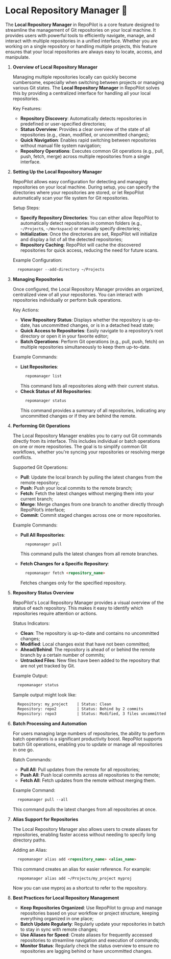 # Local Repository Manager 📂

The **Local Repository Manager** in RepoPilot is a core feature designed to streamline the management of Git repositories on your local machine. 
It provides users with powerful tools to efficiently navigate, manage, and interact with multiple repositories in a unified interface. 
Whether you are working on a single repository or handling multiple projects, this feature ensures that your local repositories are always easy to locate, access, and manipulate.

1. **Overview of Local Repository Manager**
  
    Managing multiple repositories locally can quickly become cumbersome, especially when switching between projects or managing various Git states. 
    The **Local Repository Manager** in RepoPilot solves this by providing a centralized interface for handling all your local repositories.
  
    Key Features:
    - **Repository Discovery**: Automatically detects repositories in predefined or user-specified directories;
    - **Status Overview**: Provides a clear overview of the state of all repositories (e.g., clean, modified, or uncommitted changes);
    - **Quick Navigation**: Enables rapid switching between repositories without manual file system navigation;
    - **Repository Operations**: Executes common Git operations (e.g., pull, push, fetch, merge) across multiple repositories from a single interface.
  
2. **Setting Up the Local Repository Manager**

    RepoPilot allows easy configuration for detecting and managing repositories on your local machine. 
    During setup, you can specify the directories where your repositories are stored, or let RepoPilot automatically scan your file system for Git repositories.
  
    Setup Steps:
    
    - **Specify Repository Directories**: You can either allow RepoPilot to automatically detect repositories in common folders (e.g., ``` ~/Project ```s, ``` ~/Workspace ```) or manually specify directories;
    - **Initialization**: Once the directories are set, RepoPilot will initialize and display a list of all the detected repositories;
    - **Repository Caching**: RepoPilot will cache the discovered repositories for quick access, reducing the need for future scans.
    
    Example Configuration:
    ```html
      repomanager --add-directory ~/Projects
    ```
  
3. **Managing Repositories**

    Once configured, the Local Repository Manager provides an organized, centralized view of all your repositories. 
    You can interact with repositories individually or perform bulk operations.
    
    Key Actions:
    - **View Repository Status**: Displays whether the repository is up-to-date, has uncommitted changes, or is in a detached head state;
    - **Quick Access to Repositories**: Easily navigate to a repository’s root directory or open it in your favorite editor;
    - **Batch Operations**: Perform Git operations (e.g., pull, push, fetch) on multiple repositories simultaneously to keep them up-to-date.
  
    Example Commands:
    - **List Repositories**:
      ```html
        repomanager list
      ```
      This command lists all repositories along with their current status.
    - **Check Status of All Repositories**:
      ```html
        repomanager status
      ```
      This command provides a summary of all repositories, indicating any uncommitted changes or if they are behind the remote.
    
4. **Performing Git Operations**

    The Local Repository Manager enables you to carry out Git commands directly from its interface. This includes individual or batch operations on one or more repositories. 
    The goal is to simplify common Git workflows, whether you're syncing your repositories or resolving merge conflicts.
    
    Supported Git Operations:
    - **Pull**: Update the local branch by pulling the latest changes from the remote repository;
    - **Push**: Push your local commits to the remote branch;
    - **Fetch**: Fetch the latest changes without merging them into your current branch;
    - **Merge**: Merge changes from one branch to another directly through RepoPilot’s interface;
    - **Commit**: Commit staged changes across one or more repositories.
  
    Example Commands:
    - **Pull All Repositories**:
      ```html
        repomanager pull
      ```
      This command pulls the latest changes from all remote branches.
      
    - **Fetch Changes for a Specific Repository**:
      ```html
        repomanager fetch <repository_name>
      ```
      Fetches changes only for the specified repository.
    
5. **Repository Status Overview**
  
    RepoPilot's Local Repository Manager provides a visual overview of the status of each repository. 
    This makes it easy to identify which repositories require attention or actions.
  
    Status Indicators:
    - **Clean**: The repository is up-to-date and contains no uncommitted changes;
    - **Modified**: Local changes exist that have not been committed;
    - **Ahead/Behind**: The repository is ahead of or behind the remote branch by a certain number of commits;
    - **Untracked Files**: New files have been added to the repository that are not yet tracked by Git.
  
    Example Output:
    ```html
      repomanager status
    ```
    Sample output might look like:
    ```html
      Repository: my_project    | Status: Clean
      Repository: repo2         | Status: Behind by 2 commits
      Repository: repo3         | Status: Modified, 3 files uncommitted
    ```
  
6. **Batch Processing and Automation**

    For users managing large numbers of repositories, the ability to perform batch operations is a significant productivity boost. 
    RepoPilot supports batch Git operations, enabling you to update or manage all repositories in one go.
  
    Batch Commands:
    - **Pull All**: Pull updates from the remote for all repositories;
    - **Push All**: Push local commits across all repositories to the remote;
    - **Fetch All**: Fetch updates from the remote without merging them.
  
    Example Command:
    ```html
      repomanager pull --all
    ```
    This command pulls the latest changes from all repositories at once.
  
7. **Alias Support for Repositories**

    The Local Repository Manager also allows users to create aliases for repositories, enabling faster access without needing to specify long directory paths.
  
    Adding an Alias:
    ```html
      repomanager alias add <repository_name> <alias_name>
    ```
    This command creates an alias for easier reference. For example:
    ```html
      repomanager alias add ~/Projects/my_project myproj
    ```
    Now you can use myproj as a shortcut to refer to the repository.
  
8. **Best Practices for Local Repository Management**

     - **Keep Repositories Organized**: Use RepoPilot to group and manage repositories based on your workflow or project structure, keeping everything organized in one place;
     - **Batch Update Regularly**: Regularly update your repositories in batch to stay in sync with remote changes;
     - **Use Aliases for Speed**: Create aliases for frequently accessed repositories to streamline navigation and execution of commands;
     - **Monitor Status**: Regularly check the status overview to ensure no repositories are lagging behind or have uncommitted changes.
